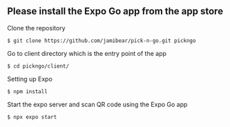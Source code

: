 ## Please install the Expo Go app from the app store

Clone the repository
```
$ git clone https://github.com/jamibear/pick-n-go.git pickngo
```
Go to client directory which is the entry point of the app

```
$ cd pickngo/client/
```
Setting up Expo

```
$ npm install
```
Start the expo server and scan QR code using the Expo Go app
```
$ npx expo start
```
